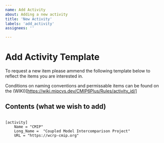```yaml
---
name: Add Activity
about: Adding a new activity
title: 'New Activity'
labels: 'add_activity'
assignees: ''

---
```


# Add Activity Template

To request a new item please ammend the following template below to reflect the items you are interested in. 

Conditions on naming conventions and permissable items can be found on the (WIKI)[https://wiki.mipcvs.dev/CMIP6Plus/Rules/activity_id/]

<!---  info 

We are trialing the addition of new components using the configuration file format. 
To use this please fill out the template below keeping the spacing and indentation of the file. 

--->

## Contents (what we wish to add)


``` configfile

[activity]
    Name = "CMIP"
    Long_Name =  "Coupled Model Intercomparison Project"
    URL = "https://wcrp-cmip.org"

```


